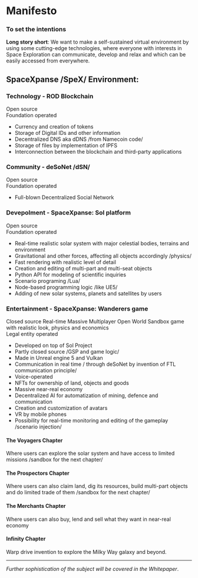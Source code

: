 # Manifesto
### To set the intentions    

**Long story short**: We want to make a self-sustained virtual environment by using some cutting-edge technologies, where everyone with interests in Space Exploration can communicate, develop and relax and which can be easily accessed from everywhere. 

## SpaceXpanse /SpeX/ Environment: 

### Technology - ROD Blockchain  
Open source  
Foundation operated

- Currency and creation of tokens
- Storage of Digital IDs and other information
- Decentralized DNS aka dDNS /from Namecoin code/
- Storage of files by implementation of IPFS
- Interconnection between the blockchain and third-party applications

### Community - deSoNet /dSN/
Open source  
Foundation operated

- Full-blown Decentralized Social Network

### Devepolment - SpaceXpanse: Sol platform
Open source  
Foundation operated

- Real-time realistic solar system with major celestial bodies, terrains and environment
- Gravitational and other forces, affecting all objects accordingly /physics/
- Fast rendering with realistic level of detail
- Creation and editing of multi-part and multi-seat objects
- Python API for modeling of scientific inquiries
- Scenario programing /Lua/ 
- Node-based programming logic /like UE5/
- Adding of new solar systems, planets and satellites by users

### Entertainment - SpaceXpanse: Wanderers game
Closed source Real-time Massive Multiplayer Open World Sandbox game with realistic look, physics and economics  
Legal entity operated

- Developed on top of Sol Project
- Partly closed source /GSP and game logic/
- Made in Unreal engine 5 and Vulkan
- Communication in real time / through deSoNet by invention of FTL communication principle/
- Voice-operated
- NFTs for ownership of land, objects and goods
- Massive near-real economy
- Decentralized AI for automatization of mining, defence and communication 
- Creation and customization of avatars
- VR by mobile phones
- Possibility for real-time monitoring and editing of the gameplay /scenario injection/
 
#### The Voyagers Chapter
Where users can explore the solar system and have access to limited missions /sandbox for the next chapter/ 

#### The Prospectors Chapter
Where users can also claim land, dig its resources, build multi-part objects and do limited trade of them /sandbox for the next chapter/

#### The Merchants Chapter
Where users can also buy, lend and sell what they want in near-real economy 

#### Infinity Chapter
Warp drive invention to explore the Milky Way galaxy and beyond. 

----
*Further sophistication of the subject will be covered in the Whitepaper*.
